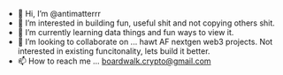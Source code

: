 - 👋 Hi, I’m @antimatterrr
- 👀 I’m interested in building fun, useful shit and not copying others shit.
- 🌱 I’m currently learning data things and fun ways to view it.
- 💞️ I’m looking to collaborate on ... hawt AF nextgen web3 projects. Not interested in existing funcitonality, lets build it better.
- 📫 How to reach me ... boardwalk.crypto@gmail.com

<!---
antimatterrr/antimatterrr is a ✨ special ✨ repository because its `README.md` (this file) appears on your GitHub profile.
You can click the Preview link to take a look at your changes.
--->
